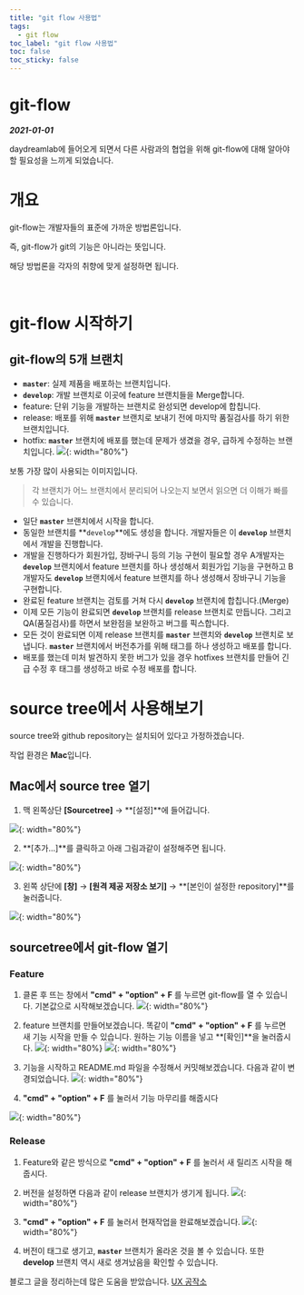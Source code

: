 ```yaml
---
title: "git flow 사용법"
tags:
  - git flow
toc_label: "git flow 사용법"
toc: false
toc_sticky: false
---
```


# git-flow

***2021-01-01***

daydreamlab에 들어오게 되면서 다른 사람과의 협업을 위해 git-flow에 대해 알아야 할 필요성을 느끼게 되었습니다.

# 개요

git-flow는 개발자들의 표준에 가까운 방법론입니다.

즉, git-flow가 git의 기능은 아니라는 뜻입니다.

해당 방법론을 각자의 취향에 맞게 설정하면 됩니다.

<br>

# git-flow 시작하기

## git-flow의 5개 브랜치

- **`master`**: 실제 제품을 배포하는 브랜치입니다.
- **`develop`**: 개발 브랜치로 이곳에 feature 브랜치들을 Merge합니다.
- feature: 단위 기능을 개발하는 브랜치로 완성되면 develop에 합칩니다.
- release: 배포를 위해 **`master`** 브랜치로 보내기 전에 마지막 품질검사를 하기 위한 브랜치입니다.
- hotfix: **`master`** 브랜치에 배포를 했는데 문제가 생겼을 경우, 급하게 수정하는 브랜치입니다.
![](https://images.velog.io/images/gusah009/post/f1ef98f3-32d1-4296-92de-78e203620cd2/Untitled.png){: width="80%"}

보통 가장 많이 사용되는 이미지입니다.

> 각 브랜치가 어느 브랜치에서 분리되어 나오는지 보면서 읽으면 더 이해가 빠를 수 있습니다.

- 일단 **`master`** 브랜치에서 시작을 합니다.
- 동일한 브랜치를 **`develop`**에도 생성을 합니다. 개발자들은 이 **`develop`** 브랜치에서 개발을 진행합니다.
- 개발을 진행하다가 회원가입, 장바구니 등의 기능 구현이 필요할 경우 A개발자는 **`develop`** 브랜치에서 feature 브랜치를 하나 생성해서 회원가입 기능을 구현하고 B개발자도 **`develop`** 브랜치에서 feature 브랜치를 하나 생성해서 장바구니 기능을 구현합니다.
- 완료된 feature 브랜치는 검토를 거쳐 다시 **`develop`** 브랜치에 합칩니다.(Merge)
- 이제 모든 기능이 완료되면 **`develop`** 브랜치를 release 브랜치로 만듭니다. 그리고 QA(품질검사)를 하면서 보완점을 보완하고 버그를 픽스합니다.
- 모든 것이 완료되면 이제 release 브랜치를 **`master`** 브랜치와 **`develop`** 브랜치로 보냅니다. **`master`** 브랜치에서 버전추가를 위해 태그를 하나 생성하고 배포를 합니다.
- 배포를 했는데 미처 발견하지 못한 버그가 있을 경우 hotfixes 브랜치를 만들어 긴급 수정 후 태그를 생성하고 바로 수정 배포를 합니다.

# source tree에서 사용해보기

source tree와 github repository는 설치되어 있다고 가정하겠습니다.

작업 환경은 **Mac**입니다.

## Mac에서 source tree 열기

1. 맥 왼쪽상단 **[Sourcetree]** → **[설정]**에 들어갑니다.

![](https://images.velog.io/images/gusah009/post/055b34bc-f522-4b62-a98a-91cc85b36aed/Untitled%201.png){: width="80%"}


2. **[추가...]**를 클릭하고 아래 그림과같이 설정해주면 됩니다.

![](https://images.velog.io/images/gusah009/post/ec212448-42e2-43d3-bee9-cbb86c13fdf6/Untitled%202.png){: width="80%"}


3. 왼쪽 상단에 **[창]** → **[원격 제공 저장소 보기]** → **[본인이 설정한 repository]**를 눌러줍니다. 

![](https://images.velog.io/images/gusah009/post/d5f5466e-5614-4c3a-a09d-b6e332d67ae3/Untitled%203.png){: width="80%"}

## sourcetree에서 git-flow 열기

### Feature

1. 클론 후 뜨는 창에서 **"cmd" + "option" + F** 를 누르면 git-flow를 열 수 있습니다.
기본값으로 시작해보겠습니다.
![](https://images.velog.io/images/gusah009/post/c4c5414c-a9ed-4b4a-996c-f9cd1190fa8e/Untitled%204.png){: width="80%"}

2. feature 브랜치를 만들어보겠습니다. 똑같이 **"cmd" + "option" + F** 를 누르면 새 기능 시작을 만들 수 있습니다. 원하는 기능 이름을 넣고 **[확인]**을 눌러줍시다. 
![](https://images.velog.io/images/gusah009/post/01629bbe-260f-4156-96ef-100d1a23767f/Untitled%205.png){: width="80%} 
![](https://images.velog.io/images/gusah009/post/fa4a7c80-1fc4-434d-b0ec-127869fef384/Untitled%206.png){: width="80%"}
3. 기능을 시작하고 README.md 파일을 수정해서 커밋해보겠습니다.
다음과 같이 변경되었습니다.
![](https://images.velog.io/images/gusah009/post/d9cdaa56-0ed7-4ed0-96b3-1aa97d51d4b8/Untitled%207.png){: width="80%"}

4. **"cmd" + "option" + F** 를 눌러서 기능 마무리를 해줍시다

![](https://images.velog.io/images/gusah009/post/d4dde2c9-01ec-458f-8ce2-569deac8beb1/Untitled%208.png){: width="80%"}

### Release

1. Feature와 같은 방식으로 **"cmd" + "option" + F** 를 눌러서 새 릴리즈 시작을 해줍시다.
2. 버전을 설정하면 다음과 같이 release 브랜치가 생기게 됩니다.
![](https://images.velog.io/images/gusah009/post/65ea2e29-d66e-45fa-afd4-21577b2eb3b4/Untitled%209.png){: width="80%"}


3. **"cmd" + "option" + F** 를 눌러서 현재작업을 완료해보겠습니다.
![](https://images.velog.io/images/gusah009/post/9f31e431-09ac-4abf-9a93-73ba52f4f5bb/Untitled%2010.png){: width="80%"}


4. 버전이 태그로 생기고, **`master`** 브랜치가 올라온 것을 볼 수 있습니다. 또한 **develop** 브랜치 역시 새로 생겨났음을 확인할 수 있습니다.

블로그 글을 정리하는데 많은 도움을 받았습니다.
[UX 공작소](https://uxgjs.tistory.com/183)


